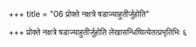 +++
title = "06 प्रोक्ते नक्षत्रे षडाज्याहुतीर्जुहोति"

+++
प्रोक्ते नक्षत्रे षडाज्याहुतीर्जुहोति लेखासन्धिष्वित्येतत्प्रभृतिभिः ६